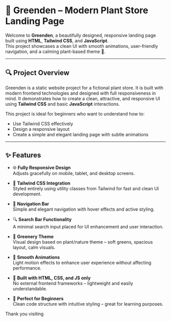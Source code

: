 # 🌿 Greenden – Modern Plant Store Landing Page

Welcome to **Greenden**, a beautifully designed, responsive landing page built using **HTML**, **Tailwind CSS**, and **JavaScript**.  
This project showcases a clean UI with smooth animations, user-friendly navigation, and a calming plant-based theme 🌱.

---

## 🔍 Project Overview

Greenden is a static website project for a fictional plant store. It is built with modern frontend technologies and designed with full responsiveness in mind. It demonstrates how to create a clean, attractive, and responsive UI using **Tailwind CSS** and basic **JavaScript** interactions.

This project is ideal for beginners who want to understand how to:
- Use Tailwind CSS effectively
- Design a responsive layout
- Create a simple and elegant landing page with subtle animations

---

## ✨ Features

- 🌐 **Fully Responsive Design**  
  Adjusts gracefully on mobile, tablet, and desktop screens.

- 🎨 **Tailwind CSS Integration**  
  Styled entirely using utility classes from Tailwind for fast and clean UI development.

- 🧭 **Navigation Bar**  
  Simple and elegant navigation with hover effects and active styling.

- 🔍 **Search Bar Functionality**  
  A minimal search input placed for UI enhancement and user interaction.

- 🌱 **Greenery Theme**  
  Visual design based on plant/nature theme – soft greens, spacious layout, calm visuals.

- 💫 **Smooth Animations**  
  Light motion effects to enhance user experience without affecting performance.

- 🧰 **Built with HTML, CSS, and JS only**  
  No external frontend frameworks – lightweight and easily understandable.

- 🚀 **Perfect for Beginners**  
  Clean code structure with intuitive styling – great for learning purposes.
  
Thank you visiting
